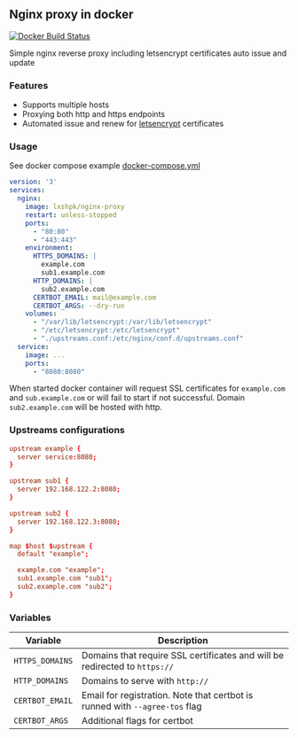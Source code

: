 ## Nginx proxy in docker
[![Docker Build Status](https://img.shields.io/docker/build/lxshpk/nginx-proxy.svg)](https://hub.docker.com/r/lxshpk/nginx-proxy/)  

Simple nginx reverse proxy including letsencrypt certificates auto issue and update

### Features
 - Supports multiple hosts
 - Proxying both http and https endpoints
 - Automated issue and renew for [letsencrypt](https://letsencrypt.org) certificates


### Usage
See docker compose example [docker-compose.yml](docker-compose.yml)
```yml
version: '3'
services:
  nginx:
    image: lxshpk/nginx-proxy
    restart: unless-stopped
    ports:
      - "80:80"
      - "443:443"
    environment:
      HTTPS_DOMAINS: |
        example.com
        sub1.example.com
      HTTP_DOMAINS: |
        sub2.example.com
      CERTBOT_EMAIL: mail@example.com
      CERTBOT_ARGS: --dry-run
    volumes:
      - "/var/lib/letsencrypt:/var/lib/letsencrypt"
      - "/etc/letsencrypt:/etc/letsencrypt"
      - "./upstreams.conf:/etc/nginx/conf.d/upstreams.conf"
  service:
    image: ...
    ports:
      - "8080:8080"
```

When started docker container will request SSL certificates for `example.com` and `sub.example.com` or will fail to start if not successful. Domain `sub2.example.com` will be hosted with http.


### Upstreams configurations
```conf
upstream example {
  server service:8080;
}

upstream sub1 {
  server 192.168.122.2:8080;
}

upstream sub2 {
  server 192.168.122.3:8080;
}

map $host $upstream {
  default "example";

  example.com "example";
  sub1.example.com "sub1";
  sub2.example.com "sub2";
}
```


### Variables
| Variable          | Description                           |
| --                | --                                    |
| `HTTPS_DOMAINS`   | Domains that require SSL certificates and will be redirected to `https://` |
| `HTTP_DOMAINS`    | Domains to serve with `http://`    |
| `CERTBOT_EMAIL`   | Email for registration. Note that certbot is runned with `--agree-tos` flag |
| `CERTBOT_ARGS`    | Additional flags for certbot          |
